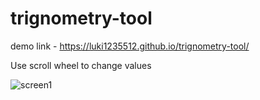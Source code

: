# trignometry-tool
demo link - https://luki1235512.github.io/trignometry-tool/

Use scroll wheel to change values

![screen1](https://user-images.githubusercontent.com/49656590/211027635-3afa872e-2755-4fbf-8899-0f0179e7bd7b.png)
